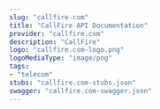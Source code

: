 ```yaml
---
slug: "callfire-com"
title: "CallFire API Documentation"
provider: "callfire.com"
description: "CallFire"
logo: "callfire.com-logo.png"
logoMediaType: "image/png"
tags:
- "telecom"
stubs: "callfire.com-stubs.json"
swagger: "callfire.com-swagger.json"
---
```

